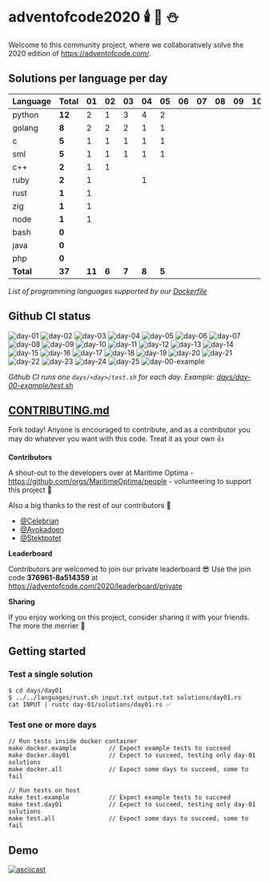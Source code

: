 # adventofcode2020 🕯️ 🎄 ⛄

Welcome to this community project, where we collaboratively solve the 2020 edition of https://adventofcode.com/.

## Solutions per language per day

| Language  | Total  | 01 | 02 | 03 | 04 | 05 | 06 | 07 | 08 | 09 | 10 |11|12|13|14|15|16|17|18|19|20|21|22|23|24|25|
|-----------|--------|----|----|----|----|----|----|----|----|----|----|-|-|-|-|-|-|-|-|-|-|-|-|-|-|-|
| python    | **12** |  2 |  1 |  3 |  4 |  2 |    |    |    |    |    ||||||||||||||||
| golang    |  **8** |  2 |  2 |  2 |  1 |  1 |    |    |    |    |    ||||||||||||||||
| c         |  **5** |  1 |  1 |  1 |  1 |  1 |    |    |    |    |    ||||||||||||||||
| sml       |  **5** |  1 |  1 |  1 |  1 |  1 |    |    |    |    |    ||||||||||||||||
| c++       |  **2** |  1 |  1 |    |    |    |    |    |    |    |    ||||||||||||||||
| ruby      |  **2** |  1 |    |    |  1 |    |    |    |    |    |    ||||||||||||||||
| rust      |  **1** |  1 |    |    |    |    |    |    |    |    |    ||||||||||||||||
| zig       |  **1** |  1 |    |    |    |    |    |    |    |    |    ||||||||||||||||
| node      |  **1** |  1 |    |    |    |    |    |    |    |    |    ||||||||||||||||
| bash      |  **0** |    |    |    |    |    |    |    |    |    |    ||||||||||||||||
| java      |  **0** |    |    |    |    |    |    |    |    |    |    ||||||||||||||||
| php       |  **0** |    |    |    |    |    |    |    |    |    |    ||||||||||||||||
| **Total** | **37** |**11**|**6**|**7**|**8**|**5**|    |    |    |    |    ||||||||||||||||

*List of programming languages supported by our [Dockerfile](./Dockerfile)*

## Github CI status

![day-01](https://github.com/Arxcis/adventofcode2020/workflows/day-01/badge.svg)
![day-02](https://github.com/Arxcis/adventofcode2020/workflows/day-02/badge.svg)
![day-03](https://github.com/Arxcis/adventofcode2020/workflows/day-03/badge.svg)
![day-04](https://github.com/Arxcis/adventofcode2020/workflows/day-04/badge.svg)
![day-05](https://github.com/Arxcis/adventofcode2020/workflows/day-05/badge.svg)
![day-06](https://github.com/Arxcis/adventofcode2020/workflows/day-06/badge.svg)
![day-07](https://github.com/Arxcis/adventofcode2020/workflows/day-07/badge.svg)
![day-08](https://github.com/Arxcis/adventofcode2020/workflows/day-08/badge.svg)
![day-09](https://github.com/Arxcis/adventofcode2020/workflows/day-09/badge.svg)
![day-10](https://github.com/Arxcis/adventofcode2020/workflows/day-10/badge.svg)
![day-11](https://github.com/Arxcis/adventofcode2020/workflows/day-11/badge.svg)
![day-12](https://github.com/Arxcis/adventofcode2020/workflows/day-12/badge.svg)
![day-13](https://github.com/Arxcis/adventofcode2020/workflows/day-13/badge.svg)
![day-14](https://github.com/Arxcis/adventofcode2020/workflows/day-14/badge.svg)
![day-15](https://github.com/Arxcis/adventofcode2020/workflows/day-15/badge.svg)
![day-16](https://github.com/Arxcis/adventofcode2020/workflows/day-16/badge.svg)
![day-17](https://github.com/Arxcis/adventofcode2020/workflows/day-17/badge.svg)
![day-18](https://github.com/Arxcis/adventofcode2020/workflows/day-18/badge.svg)
![day-19](https://github.com/Arxcis/adventofcode2020/workflows/day-19/badge.svg)
![day-20](https://github.com/Arxcis/adventofcode2020/workflows/day-20/badge.svg)
![day-21](https://github.com/Arxcis/adventofcode2020/workflows/day-21/badge.svg)
![day-22](https://github.com/Arxcis/adventofcode2020/workflows/day-22/badge.svg)
![day-23](https://github.com/Arxcis/adventofcode2020/workflows/day-23/badge.svg)
![day-24](https://github.com/Arxcis/adventofcode2020/workflows/day-24/badge.svg)
![day-25](https://github.com/Arxcis/adventofcode2020/workflows/day-25/badge.svg)
![day-00-example](https://github.com/Arxcis/adventofcode2020/workflows/day-00-example/badge.svg)

*Github CI runs one `days/<day>/test.sh` for each day. Example: [days/day-00-example/test.sh](./days/day-01/test.sh)*

## [CONTRIBUTING.md](./CONTRIBUTING.md)

Fork today! Anyone is encouraged to contribute, and as a contributor you may do whatever you want with this code. Treat it as your own :+1:

**Contributors**

A shout-out to the developers over at Maritime Optima - https://github.com/orgs/MaritimeOptima/people - volunteering to support this project :pray:

Also a big thanks to the rest of our contributors :tada:
- [@Celebrian](https://github.com/Celebrian)
- [@Avokadoen](https://github.com/Avokadoen)
- [@Stektpotet](https://github.com/Stektpotet)

**Leaderboard**

Contributors are welcomed to join our private leaderboard :sunglasses: Use the join code **376961-8a514359** at https://adventofcode.com/2020/leaderboard/private

**Sharing**

If you enjoy working on this project, consider sharing it with your friends. The more the merrier :santa:

## Getting started

### Test a single solution

```
$ cd days/day01
$ ../../languages/rust.sh input.txt output.txt solutions/day01.rs
cat INPUT | rustc day-01/solutions/day01.rs ✅
```

### Test one or more days
```
// Run tests inside docker container
make docker.example         // Expect example tests to succeed
make docker.day01           // Expect to succeed, testing only day-01 solutions
make docker.all             // Expect some days to succeed, some to fail

// Run tests on host
make test.example           // Expect example tests to succeed
make test.day01             // Expect to succeed, testing only day-01 solutions
make test.all               // Expect some days to succeed, some to fail
```

## Demo

[![asciicast](https://asciinema.org/a/qVa7n8LmDnynRuBRvZzY5Kr7N.svg)](https://asciinema.org/a/qVa7n8LmDnynRuBRvZzY5Kr7N)
